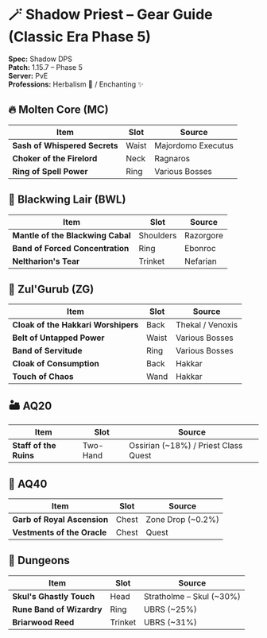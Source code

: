 # 🪄 Shadow Priest – Gear Guide (Classic Era Phase 5)

**Spec:** Shadow DPS  
**Patch:** 1.15.7 – Phase 5  
**Server:** PvE  
**Professions:** Herbalism 🌿 / Enchanting ✨  

## 🔥 Molten Core (MC)
| Item | Slot | Source |
|------|------|--------|
| **Sash of Whispered Secrets** | Waist | Majordomo Executus |
| **Choker of the Firelord** | Neck | Ragnaros |
| **Ring of Spell Power** | Ring | Various Bosses |

## 🐉 Blackwing Lair (BWL)
| Item | Slot | Source |
|------|------|--------|
| **Mantle of the Blackwing Cabal** | Shoulders | Razorgore |
| **Band of Forced Concentration** | Ring | Ebonroc |
| **Neltharion's Tear** | Trinket | Nefarian |

## 🐍 Zul'Gurub (ZG)
| Item | Slot | Source |
|------|------|--------|
| **Cloak of the Hakkari Worshipers** | Back | Thekal / Venoxis |
| **Belt of Untapped Power** | Waist | Various Bosses |
| **Band of Servitude** | Ring | Various Bosses |
| **Cloak of Consumption** | Back | Hakkar |
| **Touch of Chaos** | Wand | Hakkar |

## 🏜️ AQ20
| Item | Slot | Source |
|------|------|--------|
| **Staff of the Ruins** | Two-Hand | Ossirian (~18%) / Priest Class Quest |

## 🏯 AQ40
| Item | Slot | Source |
|------|------|--------|
| **Garb of Royal Ascension** | Chest | Zone Drop (~0.2%) |
| **Vestments of the Oracle** | Chest | Quest |

## 🏰 Dungeons
| Item | Slot | Source |
|------|------|--------|
| **Skul's Ghastly Touch** | Head | Stratholme – Skul (~30%) |
| **Rune Band of Wizardry** | Ring | UBRS (~25%) |
| **Briarwood Reed** | Trinket | UBRS (~31%) |
